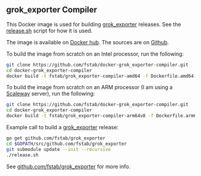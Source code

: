 grok_exporter Compiler
----------------------

This Docker image is used for building [grok_exporter] releases. See the [release.sh] script for how it is used.

The image is available on [Docker hub]. The sources are on [Github].

To build the image from scratch on an Intel processor, run the following:

```bash
git clone https://github.com/fstab/docker-grok_exporter-compiler.git
cd docker-grok_exporter-compiler
docker build -t fstab/grok_exporter-compiler-amd64 -f Dockerfile.amd64 .
```

To build the image from scratch on an ARM processor (I am using a [Scaleway] server), run the following:

```bash
git clone https://github.com/fstab/docker-grok_exporter-compiler.git
cd docker-grok_exporter-compiler
docker build -t fstab/grok_exporter-compiler-arm64v8 -f Dockerfile.arm64v8 .
```

Example call to build a [grok_exporter] release:

```bash
go get github.com/fstab/grok_exporter
cd $GOPATH/src/github.com/fstab/grok_exporter
git submodule update --init --recursive
./release.sh
```

See [github.com/fstab/grok_exporter](https://github.com/fstab/grok_exporter) for more info.

[grok_exporter]: https://github.com/fstab/grok_exporter
[release.sh]: https://github.com/fstab/grok_exporter/blob/master/release.sh
[Docker hub]: https://hub.docker.com/r/fstab/grok_exporter-compiler/
[Github]: https://github.com/fstab/docker-grok_exporter-compiler
[Scaleway]: https://www.scaleway.com/
